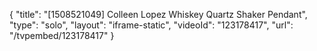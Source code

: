 {
    "title": "[1508521049] Colleen Lopez Whiskey Quartz Shaker Pendant",
    "type": "solo",
    "layout": "iframe-static",
    "videoId": "123178417",
    "url": "\/tvpembed\/123178417"
}
